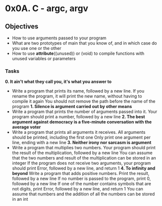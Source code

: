 # 0x0A. C - argc, argv
## Objectives
+ How to use arguments passed to your program
+ What are two prototypes of main that you know of, and in which case do you use one or the other
+ How to use __attribute__((unused)) or (void) to compile functions with unused variables or parameters
### Tasks
**0. It ain't what they call you, it's what you answer to**
+ Write a program that prints its name, followed by a new line.
If you rename the program, it will print the new name, without having to compile it again
You should not remove the path before the name of the program
**1. Silence is argument carried out by other means**
+ Write a program that prints the number of arguments passed into it.
Your program should print a number, followed by a new line
**2. The best argument against democracy is a five-minute conversation with the average voter**
+ Write a program that prints all arguments it receives.
All arguments should be printed, including the first one
Only print one argument per line, ending with a new line
**3. Neither irony nor sarcasm is argument**
+ Write a program that multiplies two numbers.
Your program should print the result of the multiplication, followed by a new line
You can assume that the two numbers and result of the multiplication can be stored in an integer
If the program does not receive two arguments, your program should print Error, followed by a new line, and return 1
**4. To infinity and beyond**
Write a program that adds positive numbers.
Print the result, followed by a new line
If no number is passed to the program, print 0, followed by a new line
If one of the number contains symbols that are not digits, print Error, followed by a new line, and return 1
You can assume that numbers and the addition of all the numbers can be stored in an int
